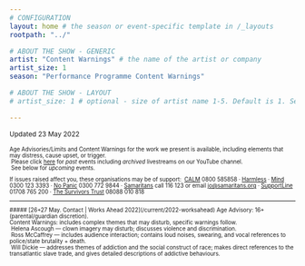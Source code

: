 ```yaml
---
# CONFIGURATION
layout: home # the season or event-specific template in /_layouts
rootpath: "../"

# ABOUT THE SHOW - GENERIC
artist: "Content Warnings" # the name of the artist or company
artist_size: 1
season: "Performance Programme Content Warnings"

# ABOUT THE SHOW - LAYOUT
# artist_size: 1 # optional - size of artist name 1-5. Default is 1. Set longer names to lower values

---
```

<small>Updated 23 May 2022<small>        
        
Age Advisories/Limits and Content Warnings for the work we present is available, including elements that may distress, cause upset, or trigger.<br>&nbsp;Please click [here](/archive/warnings) for *past* events including *archived* livestreams on our YouTube channel.<br>&nbsp;See below for *upcoming* events.        
        
If issues raised affect you, these organisations may be of support:&nbsp;&nbsp;<a href="https://thecalmzone.net" target="_blank">CALM</a> 0800 585858 · <a href="https://harmless.org.uk" target="_blank">Harmless</a> · <a href="https://mind.org.uk" target="_blank">Mind</a> 0300 123 3393 · <a href="https://nopanic.org.uk" target="_blank">No Panic</a> 0300 772 9844 · <a href="https://samaritans.org" target="_blank">Samaritans</a> call 116 123 or email jo@samaritans.org · <a href="https://supportline.org.uk" target="_blank">SupportLine</a> 01708 765 200 · <a href="https://www.thesurvivorstrust.org" target="_blank">The Survivors Trust</a> 08088 010 818        
<hr>         
##### [26+27 May. Contact | Works Ahead 2022](/current/2022-worksahead)        
Age Advisory: 16+ (parental/guardian discretion).<br>Content Warnings: includes complex themes that may disturb, specific warnings follow.<br>&nbsp;Helena Ascough — clown imagery may disturb; discusses violence and discrimination.<br>&nbsp;Ross McCaffrey — includes audience interaction; contains loud noises, swearing, and vocal references to police/state brutality + death.<br>&nbsp;Will Dickie — addresses themes of addiction and the social construct of race; makes direct references to the transatlantic slave trade, and gives detailed descriptions of addictive behaviours.
